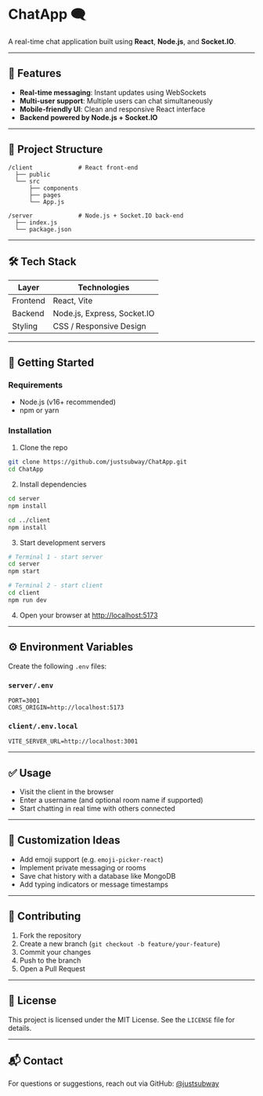# ChatApp 🗨️

A real-time chat application built using **React**, **Node.js**, and **Socket.IO**.

---

## 🚀 Features

- **Real-time messaging**: Instant updates using WebSockets
- **Multi-user support**: Multiple users can chat simultaneously
- **Mobile-friendly UI**: Clean and responsive React interface
- **Backend powered by Node.js + Socket.IO**

---

## 📂 Project Structure

```
/client             # React front-end
  ├── public
  └── src
      ├── components
      ├── pages
      └── App.js

/server             # Node.js + Socket.IO back-end
  ├── index.js
  └── package.json
```

---

## 🛠️ Tech Stack

| Layer     | Technologies                  |
|-----------|-------------------------------|
| Frontend  | React, Vite                   |
| Backend   | Node.js, Express, Socket.IO   |
| Styling   | CSS / Responsive Design       |

---

## 🧭 Getting Started

### Requirements

- Node.js (v16+ recommended)
- npm or yarn

### Installation

1. Clone the repo

```bash
git clone https://github.com/justsubway/ChatApp.git
cd ChatApp
```

2. Install dependencies

```bash
cd server
npm install

cd ../client
npm install
```

3. Start development servers

```bash
# Terminal 1 - start server
cd server
npm start

# Terminal 2 - start client
cd client
npm run dev
```

4. Open your browser at [http://localhost:5173](http://localhost:5173)

---

## ⚙️ Environment Variables

Create the following `.env` files:

### `server/.env`
```
PORT=3001
CORS_ORIGIN=http://localhost:5173
```

### `client/.env.local`
```
VITE_SERVER_URL=http://localhost:3001
```

---

## ✅ Usage

- Visit the client in the browser
- Enter a username (and optional room name if supported)
- Start chatting in real time with others connected

---

## 🧩 Customization Ideas

- Add emoji support (e.g. `emoji-picker-react`)
- Implement private messaging or rooms
- Save chat history with a database like MongoDB
- Add typing indicators or message timestamps

---

## 🤝 Contributing

1. Fork the repository
2. Create a new branch (`git checkout -b feature/your-feature`)
3. Commit your changes
4. Push to the branch
5. Open a Pull Request

---

## 📝 License

This project is licensed under the MIT License. See the `LICENSE` file for details.

---

## 📬 Contact

For questions or suggestions, reach out via GitHub: [@justsubway](https://github.com/justsubway)
